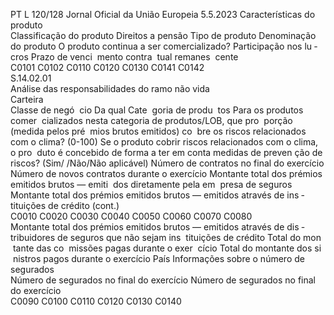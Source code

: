 PT  L 120/128 Jornal Oficial da União Europeia 5.5.2023
 Características do produto  
Classificação do 
produto  Direitos a pensão  Tipo de produto  Denominação do 
produto  O produto continua a ser 
comercializado?  Participação nos lu ­
cros  Prazo de venci ­
mento contra ­
tual remanes ­
cente  
C0101  C0102  C0110  C0120  C0130  C0141  C0142  
S.14.02.01  
Análise das responsabilidades do ramo não vida  
Carteira  
Classe de negó ­
cio  Da qual Cate ­
goria de produ ­
tos  Para os produtos comer ­
cializados nesta categoria 
de produtos/LOB, que pro ­
porção (medida pelos pré ­
mios brutos emitidos) co ­
bre os riscos relacionados 
com o clima? (0-100)  Se o produto cobrir 
riscos relacionados 
com o clima, o pro ­
duto é concebido de 
forma a ter em conta 
medidas de preven ­
ção de riscos? (Sim/ 
/Não/Não aplicável)  Número de contratos 
no final do exercício  Número de novos 
contratos durante o 
exercício  Montante total dos prémios 
emitidos brutos — emiti ­
dos diretamente pela em ­
presa de seguros  Montante total 
dos prémios 
emitidos brutos 
— emitidos 
através de ins ­
tituições de 
crédito  (cont.)  
C0010  C0020  C0030  C0040  C0050  C0060  C0070  C0080  
Montante total 
dos prémios 
emitidos brutos 
— emitidos 
através de dis ­
tribuidores de 
seguros que 
não sejam ins ­
tituições de 
crédito  Total do mon ­
tante das co ­
missões pagas 
durante o exer ­
cício  Total do montante dos si ­
nistros pagos durante o 
exercício  País  Informações sobre o número de segurados  
Número de segurados 
no final do exercício  Número de segurados 
no final do exercício  
C0090  C0100  C0110  C0120  C0130  C0140